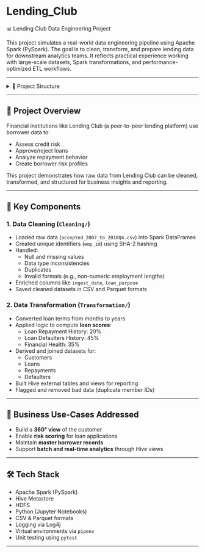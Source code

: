 
# Lending_Club

📊 Lending Club Data Engineering Project

This project simulates a real-world data engineering pipeline using Apache Spark (PySpark). The goal is to clean, transform, and prepare lending data for downstream analytics teams. It reflects practical experience working with large-scale datasets, Spark transformations, and performance-optimized ETL workflows.

---
<details>
<summary>📁 Project Structure</summary>
```
LENDING CLUB/
├── Cleaning/
│ ├── LendingClub_DataCleaning_S1.ipynb
│ ├── LendingClub_DataCleaning_S2.ipynb
│ ├── LendingClub_DataCleaning_S3.ipynb
│ ├── LendingClub_DataCleaning_S4.ipynb
│ └── LendingClub_Intro.ipynb
│
├── Transformation/
│ ├── LendingClub_Transformation_part1.ipynb
│ ├── LendingClub_Transformation_part2.ipynb
│ ├── LendingClub_Transformation_part3.ipynb
│ ├── LendingClub_Transformation_part4.ipynb
│ └── LendingClub_Transformation_part5.ipynb
│
├── tests/
│ ├── conftest.py
│ ├── DataManipulation.py
│ └── test_pipeline.py
│
├── requirements.txt
└── README.md
```
</details>


---

## 🚀 Project Overview

Financial institutions like Lending Club (a peer-to-peer lending platform) use borrower data to:

- Assess credit risk  
- Approve/reject loans  
- Analyze repayment behavior  
- Create borrower risk profiles  

This project demonstrates how raw data from Lending Club can be cleaned, transformed, and structured for business insights and reporting.

---

## 🔧 Key Components

### 1. **Data Cleaning** (`Cleaning/`)

- Loaded raw data (`accepted_2007_to_2018Q4.csv`) into Spark DataFrames  
- Created unique identifiers (`emp_id`) using SHA-2 hashing  
- Handled:
  - Null and missing values  
  - Data type inconsistencies  
  - Duplicates  
  - Invalid formats (e.g., non-numeric employment lengths)  
- Enriched columns like `ingest_date`, `loan_purpose`  
- Saved cleaned datasets in CSV and Parquet formats  

### 2. **Data Transformation** (`Transformation/`)

- Converted loan terms from months to years  
- Applied logic to compute **loan scores**:
  - Loan Repayment History: 20%  
  - Loan Defaulters History: 45%  
  - Financial Health: 35%  
- Derived and joined datasets for:
  - Customers  
  - Loans  
  - Repayments  
  - Defaulters  
- Built Hive external tables and views for reporting  
- Flagged and removed bad data (duplicate member IDs)  

---

## 🧠 Business Use-Cases Addressed

- Build a **360° view** of the customer  
- Enable **risk scoring** for loan applications  
- Maintain **master borrower records**  
- Support **batch and real-time analytics** through Hive views  

---

## 🛠 Tech Stack

- Apache Spark (PySpark)  
- Hive Metastore  
- HDFS  
- Python (Jupyter Notebooks)  
- CSV & Parquet formats  
- Logging via Log4j  
- Virtual environments via `pipenv`  
- Unit testing using `pytest`  

---